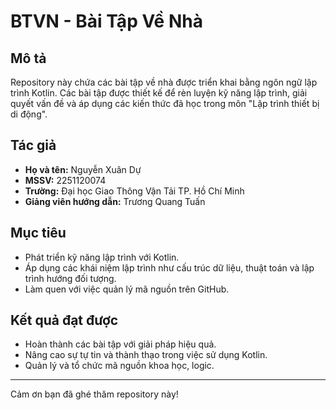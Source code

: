 # BTVN - Bài Tập Về Nhà

## Mô tả
Repository này chứa các bài tập về nhà được triển khai bằng ngôn ngữ lập trình Kotlin. Các bài tập được thiết kế để rèn luyện kỹ năng lập trình, giải quyết vấn đề và áp dụng các kiến thức đã học trong môn "Lập trình thiết bị di động".

## Tác giả
- **Họ và tên:** Nguyễn Xuân Dự  
- **MSSV:** 2251120074  
- **Trường:** Đại học Giao Thông Vận Tải TP. Hồ Chí Minh  
- **Giảng viên hướng dẫn:** Trương Quang Tuấn  

## Mục tiêu
- Phát triển kỹ năng lập trình với Kotlin.
- Áp dụng các khái niệm lập trình như cấu trúc dữ liệu, thuật toán và lập trình hướng đối tượng.
- Làm quen với việc quản lý mã nguồn trên GitHub.

## Kết quả đạt được
- Hoàn thành các bài tập với giải pháp hiệu quả.
- Nâng cao sự tự tin và thành thạo trong việc sử dụng Kotlin.
- Quản lý và tổ chức mã nguồn khoa học, logic.

---

Cảm ơn bạn đã ghé thăm repository này!
